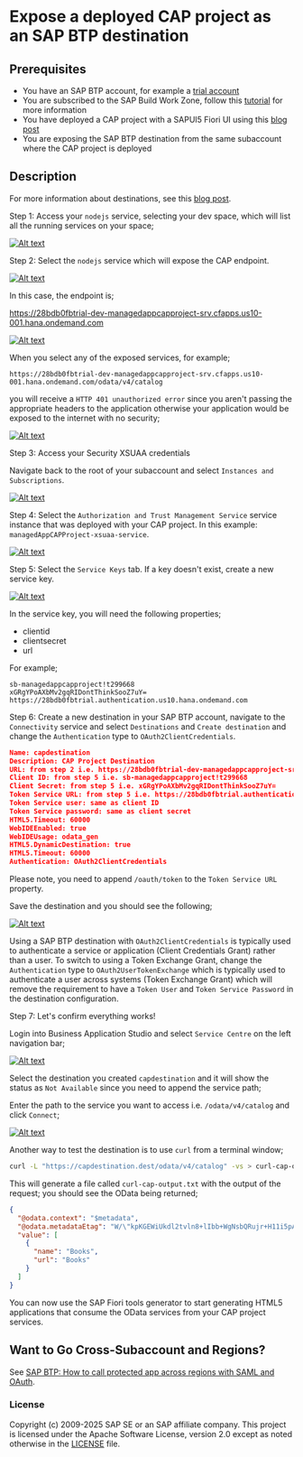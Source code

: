 # Expose a deployed CAP project as an SAP BTP destination


## Prerequisites

- You have an SAP BTP account, for example a [trial account](https://account.hana.ondemand.com/)
- You are subscribed to the SAP Build Work Zone, follow this [tutorial](https://developers.sap.com/tutorials/cp-portal-cloud-foundry-getting-started.html) for more information
- You have deployed a CAP project with a SAPUI5 Fiori UI using this [blog post](https://community.sap.com/t5/technology-blogs-by-sap/build-and-deploy-a-cap-project-node-js-api-with-a-sap-fiori-elements-ui-and/ba-p/13537906)
- You are exposing the SAP BTP destination from the same subaccount where the CAP project is deployed

## Description

For more information about destinations, see this [blog post](https://community.sap.com/t5/technology-blogs-by-members/sap-btp-destinations-in-a-nutshell-part-3-oauth-2-0-client-credentials/ba-p/13577101).

Step 1: Access your `nodejs` service, selecting your dev space, which will list all the running services on your space;

[![Alt text](Step1.png "CAP project service")](Step1.png)

Step 2:  Select the `nodejs` service which will expose the CAP endpoint.

[![Alt text](Step2.png "CAP Project Endpoint")](Step2.png)

In this case, the endpoint is;

https://28bdb0fbtrial-dev-managedappcapproject-srv.cfapps.us10-001.hana.ondemand.com

[![Alt text](Step2b.png "Catalog of Services")](Step2b.png)

When you select any of the exposed services, for example; 

```
https://28bdb0fbtrial-dev-managedappcapproject-srv.cfapps.us10-001.hana.ondemand.com/odata/v4/catalog
```

you will receive a `HTTP 401 unauthorized error` since you aren't passing the appropriate headers to the application otherwise your application would be exposed to the internet with no security;

[![Alt text](Step2c.png "401 Error")](Step2c.png)

Step 3: Access your Security XSUAA credentials

Navigate back to the root of your subaccount and select `Instances and Subscriptions`.

[![Alt text](Step3.png "Instances and Subscriptions")](Step3.png)

Step 4: Select the `Authorization and Trust Management Service` service instance that was deployed with your CAP project. In this example: `managedAppCAPProject-xsuaa-service`.

[![Alt text](Step4.png "XSUAA Service Instance")](Step4.png)

Step 5: Select the `Service Keys` tab. If a key doesn't exist, create a new service key.

[![Alt text](Step5.png "XSUAA Service Key")](Step4.png)

In the service key, you will need the following properties;

- clientid
- clientsecret
- url

For example;
```
sb-managedappcapproject!t299668
xGRgYPoAXbMv2gqRIDontThinkSooZ7uY=
https://28bdb0fbtrial.authentication.us10.hana.ondemand.com
```

Step 6: Create a new destination in your SAP BTP account, navigate to the `Connectivity` service and select `Destinations` and `Create destination` and change the `Authentication` type to `OAuth2ClientCredentials`.

```json
Name: capdestination
Description: CAP Project Destination
URL: from step 2 i.e. https://28bdb0fbtrial-dev-managedappcapproject-srv.cfapps.us10-001.hana.ondemand.com
Client ID: from step 5 i.e. sb-managedappcapproject!t299668
Client Secret: from step 5 i.e. xGRgYPoAXbMv2gqRIDontThinkSooZ7uY=
Token Service URL: from step 5 i.e. https://28bdb0fbtrial.authentication.us10.hana.ondemand.com appended with /oauth/token
Token Service user: same as client ID
Token Service password: same as client secret
HTML5.Timeout: 60000
WebIDEEnabled: true
WebIDEUsage: odata_gen
HTML5.DynamicDestination: true
HTML5.Timeout: 60000
Authentication: OAuth2ClientCredentials
```

Please note, you need to append `/oauth/token` to the `Token Service URL` property.

Save the destination and you should see the following;

[![Alt text](Step6.png "New Destination")](Step6.png)

Using a SAP BTP destination with `OAuth2ClientCredentials` is typically used to authenticate a service or application (Client Credentials Grant) rather than a user. To switch to using a Token Exchange Grant, change the `Authentication` type to `OAuth2UserTokenExchange` which is typically used to authenticate a user across systems (Token Exchange Grant) which will remove the requirement to have a `Token User` and `Token Service Password` in the destination configuration.

Step 7: Let's confirm everything works!

Login into Business Application Studio and select `Service Centre` on the left navigation bar;

[![Alt text](Step7.png "Service Centre")](Step7.png)

Select the destination you created `capdestination` and it will show the status as `Not Available` since you need to append the service path;

Enter the path to the service you want to access i.e. `/odata/v4/catalog` and click `Connect`;

[![Alt text](Step7b.png "Service Centre")](Step7b.png)

Another way to test the destination is to use `curl` from a terminal window;

```bash
curl -L "https://capdestination.dest/odata/v4/catalog" -vs > curl-cap-output.txt 2>&1
```

This will generate a file called `curl-cap-output.txt` with the output of the request; you should see the OData being returned;

```JSON
{
  "@odata.context": "$metadata",
  "@odata.metadataEtag": "W/\"kpKGEWiUkdl2tvln8+lIbb+WgNsbQRujr+H11i5pAUg=\"",
  "value": [
    {
      "name": "Books",
      "url": "Books"
    }
  ]
}

```

You can now use the SAP Fiori tools generator to start generating HTML5 applications that consume the OData services from your CAP project services.

## Want to Go Cross-Subaccount and Regions?

See [SAP BTP: How to call protected app across regions with SAML and OAuth](https://community.sap.com/t5/technology-blogs-by-sap/sap-btp-how-to-call-protected-app-across-regions-with-saml-and-oauth-2/ba-p/13546145).

### License
Copyright (c) 2009-2025 SAP SE or an SAP affiliate company. This project is licensed under the Apache Software License, version 2.0 except as noted otherwise in the [LICENSE](../../LICENSES/Apache-2.0.txt) file.

